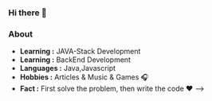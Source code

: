 ### Hi there 👋

### About

-  **Learning :** JAVA-Stack Development
-  **Learning :** BackEnd Development
-  **Languages :** Java,Javascript
-  **Hobbies :** Articles & Music & Games :headphones:
-  **Fact :** First solve the problem, then write the code :heart: 
-->
